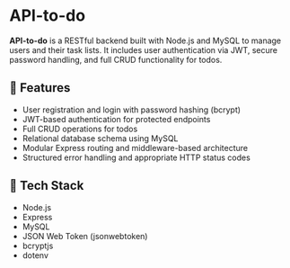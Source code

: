 # API-to-do

**API-to-do** is a RESTful backend built with Node.js and MySQL to manage users and their task lists. It includes user authentication via JWT, secure password handling, and full CRUD functionality for todos.

## 🚀 Features

- User registration and login with password hashing (bcrypt)
- JWT-based authentication for protected endpoints
- Full CRUD operations for todos
- Relational database schema using MySQL
- Modular Express routing and middleware-based architecture
- Structured error handling and appropriate HTTP status codes

## 🧱 Tech Stack

- Node.js
- Express
- MySQL
- JSON Web Token (jsonwebtoken)
- bcryptjs
- dotenv
